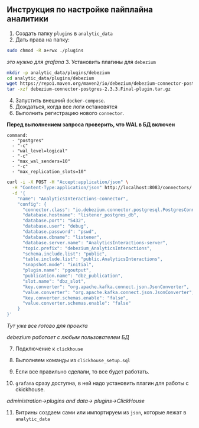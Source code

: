 ## Инструкция по настройке пайплайна аналитики

1. Создать папку `plugins` в `analytic_data`
2. Дать права на папку: 
```bash 
sudo chmod -R a+rwx ./plugins
```
*это нужно для grafana*
3. Установить плагины для `debezium`

```bash
mkdir -p analytic_data/plugins/debezium
cd analytic_data/plugins/debezium
wget https://repo1.maven.org/maven2/io/debezium/debezium-connector-postgres/2.3.3.Final/debezium-connector-postgres-2.3.3.Final-plugin.tar.gz
tar -xzf debezium-connector-postgres-2.3.3.Final-plugin.tar.gz
```
4. Запустить внешний `docker-compose`.
5. Дождаться, когда все логи остановятся
6. Выполнить регистрацию нового `connector`.

**Перед выполнением запроса проверить, что WAL в БД включен**

```docker
command:
  - "postgres"
  - "-c"
  - "wal_level=logical"
  - "-c"
  - "max_wal_senders=10"
  - "-c"
  - "max_replication_slots=10"
```

```bash
curl -i -X POST -H "Accept:application/json" \
  -H "Content-Type:application/json" http://localhost:8083/connectors/ \
  -d '{
    "name": "AnalyticsInteractions-connector",
    "config": {
      "connector.class": "io.debezium.connector.postgresql.PostgresConnector",
      "database.hostname": "listener_postgres_db",
      "database.port": "5432",
      "database.user": "debug",
      "database.password": "pswd",
      "database.dbname": "listener",
      "database.server.name": "AnalyticsInteractions-server",
      "topic.prefix": "debezium_AnalyticsInteractions",
      "schema.include.list": "public",
      "table.include.list": "public.AnalyticsInteractions",
      "snapshot.mode": "initial",
      "plugin.name": "pgoutput",
      "publication.name": "dbz_publication",
      "slot.name": "dbz_slot",
      "key.converter": "org.apache.kafka.connect.json.JsonConverter",
      "value.converter": "org.apache.kafka.connect.json.JsonConverter",
      "key.converter.schemas.enable": "false",
      "value.converter.schemas.enable": "false"
    }
}'
```
*Тут уже все готово для проекта*

*debezium работает с любым пользователем БД*

7. Подключение к `clickhouse`
8. Выполняем команды из `clickhouse_setup.sql`
9. Если все правильно сделали, то все будет работать.

10. `grafana` сразу доступна, в ней надо установить плагин для работы с ckickhouse.

*administration->plugins and data-> plugins->ClickHouse*

11. Витрины создаем сами или импортируем из `json`, которые лежат в `analytic_data`